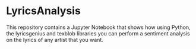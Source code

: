 # LyricsAnalysis
This repository contains a Jupyter Notebook that shows how using Python, the lyricsgenius and texblob libraries you can perform a sentiment analysis on the lyrics of any artist that you want.
